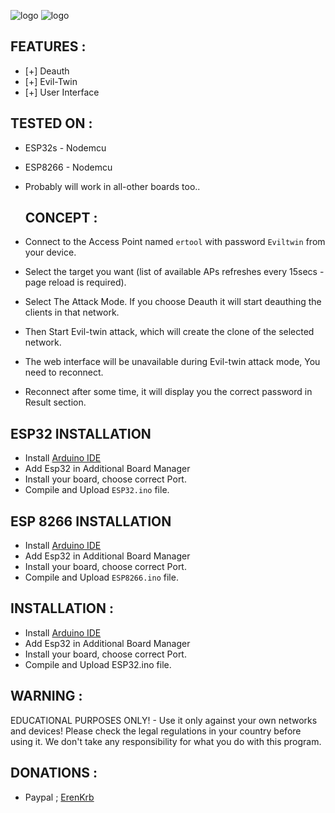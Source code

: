 ![logo](/Images/1)
![logo](/Images/2)


## FEATURES :
* [+] Deauth
* [+] Evil-Twin
* [+] User Interface

## TESTED ON :
* ESP32s - Nodemcu
* ESP8266 - Nodemcu
* Probably will work in all-other boards too..

  ## CONCEPT :
* Connect to the Access Point named `ertool` with password `Eviltwin` from your device.
* Select the target you want (list of available APs refreshes every 15secs - page reload is required).
* Select The Attack Mode. If you choose Deauth it will start deauthing the clients in that network.
* Then Start Evil-twin attack, which will create the clone of the selected network.
* The web interface will be unavailable during Evil-twin attack mode, You need to reconnect.
* Reconnect after some time, it will display you the correct password in Result section.

## ESP32 INSTALLATION
* Install [Arduino IDE](https://www.arduino.cc/en/software)
* Add Esp32 in Additional Board Manager
* Install your board, choose correct Port.
* Compile and Upload `ESP32.ino` file.

## ESP 8266 INSTALLATION
* Install [Arduino IDE](https://www.arduino.cc/en/software)
* Add Esp32 in Additional Board Manager
* Install your board, choose correct Port.
* Compile and Upload `ESP8266.ino` file.


## INSTALLATION :
* Install [Arduino IDE](https://www.arduino.cc/en/software)
* Add Esp32 in Additional Board Manager
* Install your board, choose correct Port.
* Compile and Upload ESP32.ino file.

## WARNING :
EDUCATIONAL PURPOSES ONLY! - Use it only against your own networks and devices!
Please check the legal regulations in your country before using it.
We don't take any responsibility for what you do with this program.

## DONATIONS :
- Paypal ; [ErenKrb](https://www.paypal.com/paypalme/Erenkrb)

